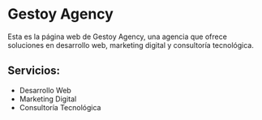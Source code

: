 # Gestoy Agency

Esta es la página web de Gestoy Agency, una agencia que ofrece soluciones en desarrollo web, marketing digital y consultoría tecnológica.

## Servicios:
- Desarrollo Web
- Marketing Digital
- Consultoría Tecnológica
